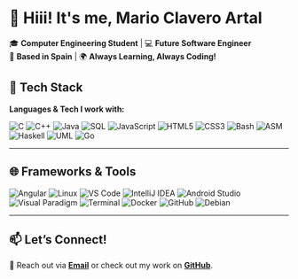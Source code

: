 # 👋 Hiii! It's me, Mario Clavero Artal

🎓 **Computer Engineering Student** | 💻 **Future Software Engineer**  
📍 **Based in Spain** | 🌍 **Always Learning, Always Coding!**

## 🚀 Tech Stack
**Languages & Tech I work with:**

![C](https://img.shields.io/badge/C-00599C?style=for-the-badge&logo=c&logoColor=white)
![C++](https://img.shields.io/badge/C++-00599C?style=for-the-badge&logo=c%2B%2B&logoColor=white)
![Java](https://img.shields.io/badge/Java-ED8B00?style=for-the-badge&logo=java&logoColor=white)
![SQL](https://img.shields.io/badge/SQL-336791?style=for-the-badge&logo=mysql&logoColor=white)
![JavaScript](https://img.shields.io/badge/JavaScript-F7DF1E?style=for-the-badge&logo=javascript&logoColor=black)
![HTML5](https://img.shields.io/badge/HTML5-E34F26?style=for-the-badge&logo=html5&logoColor=white)
![CSS3](https://img.shields.io/badge/CSS3-1572B6?style=for-the-badge&logo=css3&logoColor=white)
![Bash](https://img.shields.io/badge/Bash-4EAA25?style=for-the-badge&logo=gnubash&logoColor=white)
![ASM](https://img.shields.io/badge/Assembly-6E4C13?style=for-the-badge&logoColor=white)
![Haskell](https://img.shields.io/badge/Haskell-5D4F85?style=for-the-badge&logo=haskell&logoColor=white)
![UML](https://img.shields.io/badge/UML-007ACC?style=for-the-badge&logo=uml&logoColor=white)
![Go](https://img.shields.io/badge/Go-00ADD8?style=for-the-badge&logo=go&logoColor=white)

---

## 🌐 Frameworks & Tools
![Angular](https://img.shields.io/badge/Angular-DD0031?style=for-the-badge&logo=angular&logoColor=white)
![Linux](https://img.shields.io/badge/Linux-FCC624?style=for-the-badge&logo=linux&logoColor=black)
![VS Code](https://img.shields.io/badge/VS%20Code-007ACC?style=for-the-badge&logo=visual-studio-code&logoColor=white)
![IntelliJ IDEA](https://img.shields.io/badge/IntelliJ%20IDEA-000000?style=for-the-badge&logo=intellij-idea&logoColor=white)
![Android Studio](https://img.shields.io/badge/Android%20Studio-3DDC84?style=for-the-badge&logo=android-studio&logoColor=white)
![Visual Paradigm](https://img.shields.io/badge/Visual%20Paradigm-FF2D20?style=for-the-badge&logoColor=white)
![Terminal](https://img.shields.io/badge/Terminal-black?style=for-the-badge&logo=gnubash&logoColor=white)
![Docker](https://img.shields.io/badge/Docker-2496ED?style=for-the-badge&logo=docker&logoColor=white)
![GitHub](https://img.shields.io/badge/GitHub-181717?style=for-the-badge&logo=github&logoColor=white)
![Debian](https://img.shields.io/badge/Debian-A81D33?style=for-the-badge&logo=debian&logoColor=white)

---

## 📫 **Let’s Connect!**  
🔗 Reach out via **[Email](mailto:marioclaveroartal@gmail.com)** or check out my work on **[GitHub](https://github.com/mariocla)**. 
